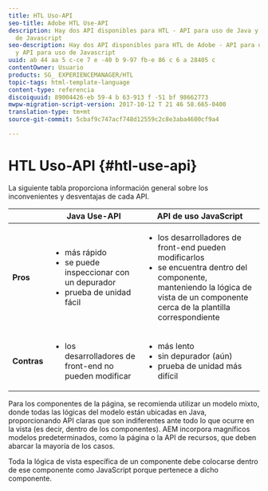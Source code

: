 ```yaml
---
title: HTL Uso-API
seo-title: Adobe HTL Use-API
description: Hay dos API disponibles para HTL - API para uso de Java y API para uso
  de Javascript
seo-description: Hay dos API disponibles para HTL de Adobe - API para uso de Java
  y API para uso de Javascript
uuid: ab 44 aa 5 c-ce 7 e -40 b 9-97 fb-e 86 c 6 a 28405 c
contentOwner: Usuario
products: SG_ EXPERIENCEMANAGER/HTL
topic-tags: html-template-language
content-type: referencia
discoiquuid: 89004426-eb 59-4 b 63-913 f -51 bf 98662773
mwpw-migration-script-version: 2017-10-12 T 21 46 58.665-0400
translation-type: tm+mt
source-git-commit: 5cbaf9c747acf748d12559c2c8e3aba4600cf9a4

---
```



# HTL Uso-API {#htl-use-api}

La siguiente tabla proporciona información general sobre los inconvenientes y desventajas de cada API.

|  | **Java Use-API** | **API de uso JavaScript** |
|--- |--- |--- |
| **Pros** | <ul><li>más rápido</li><li>se puede inspeccionar con un depurador</li><li>prueba de unidad fácil</li></ul> | <ul><li>los desarrolladores de front-end pueden modificarlos</li><li>se encuentra dentro del componente, manteniendo la lógica de vista de un componente cerca de la plantilla correspondiente</li></ul> |
| **Contras** | <ul><li>los desarrolladores de front-end no pueden modificar</li></ul> | <ul><li>más lento</li><li>sin depurador (aún)</li><li>prueba de unidad más difícil</li></ul> |


Para los componentes de la página, se recomienda utilizar un modelo mixto, donde todas las lógicas del modelo están ubicadas en Java, proporcionando API claras que son indiferentes ante todo lo que ocurre en la vista (es decir, dentro de los componentes). AEM incorpora magníficos modelos predeterminados, como la página o la API de recursos, que deben abarcar la mayoría de los casos.

Toda la lógica de vista específica de un componente debe colocarse dentro de ese componente como JavaScript porque pertenece a dicho componente.
